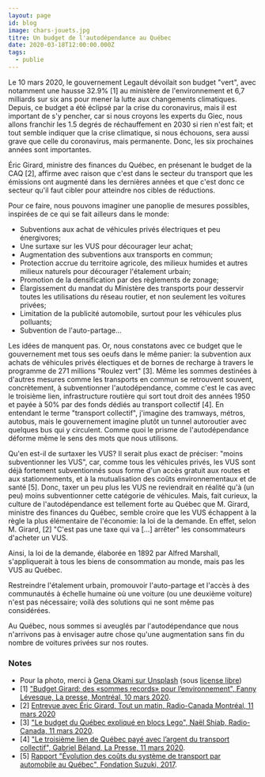 ```yaml
---
layout: page
id: blog
image: chars-jouets.jpg
titre: Un budget de l'autodépendance au Québec
date: 2020-03-18T12:00:00.000Z
tags:
  - publie
---
```

Le 10 mars 2020, le gouvernement Legault dévoilait son budget "vert", avec notamment une hausse 32.9% [1] au ministère de l'environnement et 6,7 milliards sur six ans pour mener la lutte aux changements climatiques. Depuis, ce budget a été éclipsé par la crise du coronavirus, mais il est important de s'y pencher, car si nous croyons les experts du Giec, nous allons franchir les 1.5 degrés de réchauffement en 2030 si rien n'est fait; et tout semble indiquer que la crise climatique, si nous échouons, sera aussi grave que celle du coronavirus, mais permanente. Donc, les six prochaines années sont importantes.

Éric Girard, ministre des finances du Québec, en présenant le budget de la CAQ [2], affirme avec raison que c'est dans le secteur du transport que les émissions ont augmenté dans les dernières années et que c'est donc ce secteur qu'il faut cibler pour atteindre nos cibles de réductions.

Pour ce faire, nous pouvons imaginer une panoplie de mesures possibles, inspirées de ce qui se fait ailleurs dans le monde:

* Subventions aux achat de véhicules privés électriques et peu énergivores;
* Une surtaxe sur les VUS pour décourager leur achat;
* Augmentation des subventions aux transports en commun;
* Protection accrue du territoire agricole, des milieux humides et autres milieux naturels pour décourager l'étalement urbain;
* Promotion de la densification par des règlements de zonage;
* Élargissement du mandat du Ministère des transports pour desservir toutes les utilisations du réseau routier, et non seulement les voitures privées;
* Limitation de la publicité automobile, surtout pour les véhicules plus polluants;
* Subvention de l'auto-partage...

Les idées de manquent pas. Or, nous constatons avec ce budget que le gouvernement met tous ses oeufs dans le même panier: la subvention aux achats de véhicules privés électiques et de bornes de recharge à travers le programme de 271 millions "Roulez vert" [3]. Même les sommes destinées à d'autres mesures comme les transports en commun se retrouvent souvent, concrètement, à subventionner l'autodépendance, comme c'est le cas avec le troisième lien, infrastructure routière qui sort tout droit des années 1950 et payée à 50% par des fonds dédiés au transport collectif [4]. En entendant le terme "transport collectif", j'imagine des tramways, métros, autobus, mais le gouvernement imagine plutôt un tunnel autoroutier avec quelques bus qui y circulent. Comme quoi le prisme de l'autodépendance déforme même le sens des mots que nous utilisons.

Qu'en est-il de surtaxer les VUS? Il serait plus exact de préciser: "moins subventionner les VUS", car, comme tous les véhicules privés, les VUS sont déjà fortement subventionnés sous forme d'un accès gratuit aux routes et aux stationnements, et à la mutualisation des coûts environnementaux et de santé [5]. Donc, taxer un peu plus les VUS ne reviendrait en réalité qu'à (un peu) moins subventionner cette catégorie de véhicules. Mais, fait curieux, la culture de l'autodépendance est tellement forte au Québec que M. Girard, ministre des finances du Québec, semble croire que les VUS échappent à la règle la plus élémentaire de l'économie: la loi de la demande. En effet, selon M. Girard, [2]
"C'est pas une taxe qui va [...] arrêter" les consommateurs d'acheter un VUS.

Ainsi, la loi de la demande, élaborée en 1892 par Alfred Marshall, s'appliquerait à tous les biens de consommation au monde, mais pas les VUS au Québec.

Restreindre l'étalement urbain, promouvoir l'auto-partage et l'accès à des communautés à échelle humaine où une voiture (ou une deuxième voiture) n'est pas nécessaire; voilà des solutions qui ne sont même pas considérées.

Au Québec, nous sommes si aveuglés par l'autodépendance que nous n'arrivons pas à envisager autre chose qu'une augmentation sans fin du nombre de voitures privées sur nos routes.

### Notes

* Pour la photo, merci à [Gena Okami sur Unsplash](https://unsplash.com/photos/RESxW_7sYmE) (sous [license libre](https://unsplash.com/license))
* [1] ["Budget Girard: des «sommes records» pour l’environnement", Fanny Lévesque, La presse, Montréal, 10 mars 2020](https://www.lapresse.ca/actualites/environnement/202003/10/01-5264059-budget-girard-des-sommes-records-pour-lenvironnement.php).
* [2] [Entrevue avec Éric Girard, Tout un matin, Radio-Canada Montréal, 11 mars 2020](https://ici.radio-canada.ca/premiere/emissions/tout-un-matin/episodes/457877/rattrapage-du-mercredi-11-mars-2020)
* [3] ["Le budget du Québec expliqué en blocs Lego", Naël Shiab, Radio-Canada, 11 mars 2020](https://ici.radio-canada.ca/info/2020/03/budget-quebec-2020-visualisation-3d/).
* [4] ["Le troisième lien de Québec payé avec l’argent du transport collectif", Gabriel Béland, La Presse, 11 mars 2020](https://www.lapresse.ca/actualites/regional/202003/11/01-5264158-le-troisieme-lien-de-quebec-paye-avec-largent-du-transport-collectif.php).
* [5] [Rapport "Évolution des coûts du système de transport par automobile au Québec", Fondation Suzuki, 2017](https://fr.davidsuzuki.org/projet/le-cout-des-transports-au-quebec/).
